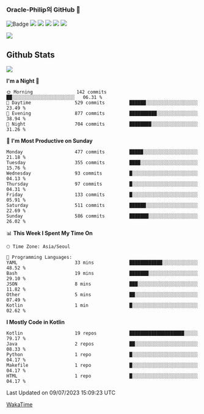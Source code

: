 ### Oracle-Philip의 GitHub 👋

![Badge](http://img.shields.io/badge/-Java-black?style=flat-square)
<img src="https://img.shields.io/badge/ -Kotlin-black?style=flat-square&logo=Kotlin&logoColor=#7F52FF"/></a>
<img src="https://img.shields.io/badge/ -Dart-black?style=flat-square&logo=Dart&logoColor=#0175C2"/></a>
<img src="https://img.shields.io/badge/ -Android-black?style=flat-square&logo=Android&logoColor=#3DDC84"/></a>
<img src="https://img.shields.io/badge/ -Flutter-black?style=flat-square&logo=Flutter&logoColor=#02569B"/></a>
<img src="https://img.shields.io/badge/ -Firebase-black?style=flat-square&logo=Firebase&logoColor=#FFCA28"/></a>

<img src="https://img.shields.io/badge/ -BLE-black?style=flat-square&logo=Bluetooth&logoColor=#0082FC"/></a>

<!--
<img src="https://img.shields.io/badge/ -STM32F103-black?style=flat-square&logo=STMicroelectronics&logoColor=#03234B"/></a>
<img src="https://img.shields.io/badge/ -Qt-black?style=flat-square&logo=Qt&logoColor=#41CD52"/></a>
-->

<!--
![Badge](http://img.shields.io/badge/-Java-black?style=flat-square)
![Badge](http://img.shields.io/badge/-Koltin-black?style=flat-square)
![Badge](http://img.shields.io/badge/-Dart-black?style=flat-square)
![Badge](http://img.shields.io/badge/-Android-black?style=flat-square)
![Badge](http://img.shields.io/badge/-Flutter-black?style=flat-square)
![Badge](http://img.shields.io/badge/-Firebase-black?style=flat-square)
-->

## Github Stats  
<div align="left"><img src="https://github-readme-stats.vercel.app/api?username=Oracle-Philip&show_icons=true&count_private=true&hide_border=true" align="center" /></div>


<!--START_SECTION:waka-->
**I'm a Night 🦉** 

```text
🌞 Morning                142 commits         ██░░░░░░░░░░░░░░░░░░░░░░░   06.31 % 
🌆 Daytime                529 commits         ██████░░░░░░░░░░░░░░░░░░░   23.49 % 
🌃 Evening                877 commits         ██████████░░░░░░░░░░░░░░░   38.94 % 
🌙 Night                  704 commits         ████████░░░░░░░░░░░░░░░░░   31.26 % 
```
📅 **I'm Most Productive on Sunday** 

```text
Monday                   477 commits         █████░░░░░░░░░░░░░░░░░░░░   21.18 % 
Tuesday                  355 commits         ████░░░░░░░░░░░░░░░░░░░░░   15.76 % 
Wednesday                93 commits          █░░░░░░░░░░░░░░░░░░░░░░░░   04.13 % 
Thursday                 97 commits          █░░░░░░░░░░░░░░░░░░░░░░░░   04.31 % 
Friday                   133 commits         █░░░░░░░░░░░░░░░░░░░░░░░░   05.91 % 
Saturday                 511 commits         ██████░░░░░░░░░░░░░░░░░░░   22.69 % 
Sunday                   586 commits         ███████░░░░░░░░░░░░░░░░░░   26.02 % 
```


📊 **This Week I Spent My Time On** 

```text
🕑︎ Time Zone: Asia/Seoul

💬 Programming Languages: 
YAML                     33 mins             ████████████░░░░░░░░░░░░░   48.52 % 
Bash                     19 mins             ███████░░░░░░░░░░░░░░░░░░   29.10 % 
JSON                     8 mins              ███░░░░░░░░░░░░░░░░░░░░░░   11.82 % 
Other                    5 mins              ██░░░░░░░░░░░░░░░░░░░░░░░   07.49 % 
Kotlin                   1 min               █░░░░░░░░░░░░░░░░░░░░░░░░   02.62 % 
```

**I Mostly Code in Kotlin** 

```text
Kotlin                   19 repos            ████████████████████░░░░░   79.17 % 
Java                     2 repos             ██░░░░░░░░░░░░░░░░░░░░░░░   08.33 % 
Python                   1 repo              █░░░░░░░░░░░░░░░░░░░░░░░░   04.17 % 
Makefile                 1 repo              █░░░░░░░░░░░░░░░░░░░░░░░░   04.17 % 
HTML                     1 repo              █░░░░░░░░░░░░░░░░░░░░░░░░   04.17 % 
```




 Last Updated on 09/07/2023 15:09:23 UTC
<!--END_SECTION:waka-->


<!--
**Oracle-Philip/Oracle-Philip** is a ✨ _special_ ✨ repository because its `README.md` (this file) appears on your GitHub profile.

Here are some ideas to get you started:

- 🔭 I’m currently working on ...
- 🌱 I’m currently learning ...
- 👯 I’m looking to collaborate on ...
- 🤔 I’m looking for help with ...
- 💬 Ask me about ...
- 📫 How to reach me: ...
- 😄 Pronouns: ...
- ⚡ Fun fact: ...
-->


[WakaTime](https://wakatime.com/dashboard)
